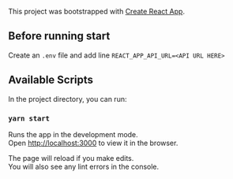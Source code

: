 This project was bootstrapped with [Create React App](https://github.com/facebook/create-react-app).

## Before running start

Create an `.env` file and add line  `REACT_APP_API_URL=<API URL HERE>`
## Available Scripts

In the project directory, you can run:

### `yarn start`

Runs the app in the development mode.<br />
Open [http://localhost:3000](http://localhost:3000) to view it in the browser.

The page will reload if you make edits.<br />
You will also see any lint errors in the console.

